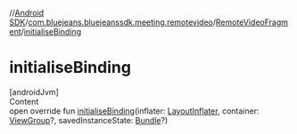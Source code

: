 //[Android SDK](../../../index.md)/[com.bluejeans.bluejeanssdk.meeting.remotevideo](../index.md)/[RemoteVideoFragment](index.md)/[initialiseBinding](initialise-binding.md)



# initialiseBinding  
[androidJvm]  
Content  
open override fun [initialiseBinding](initialise-binding.md)(inflater: [LayoutInflater](https://developer.android.com/reference/kotlin/android/view/LayoutInflater.html), container: [ViewGroup](https://developer.android.com/reference/kotlin/android/view/ViewGroup.html)?, savedInstanceState: [Bundle](https://developer.android.com/reference/kotlin/android/os/Bundle.html)?)  




